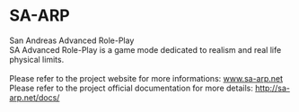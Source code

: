 # SA-ARP
San Andreas Advanced Role-Play
<br>
SA Advanced Role-Play is a game mode dedicated to realism and real life physical limits.
<br>
<br>
Please refer to the project website for more informations: www.sa-arp.net
<br>
Please refer to the project official documentation for more details: http://sa-arp.net/docs/
